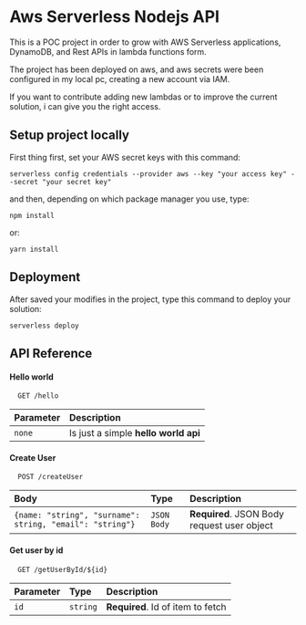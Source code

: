 # Aws Serverless Nodejs API

This is a POC project in order to grow with AWS Serverless applications, DynamoDB, and Rest APIs in lambda functions form.

The project has been deployed on aws, and aws secrets were been configured in my local pc, creating a new account via IAM.

If you want to contribute adding new lambdas or to improve the current solution, i can give you the right access.

## Setup project locally

First thing first, set your AWS secret keys with this command:

```command
serverless config credentials --provider aws --key "your access key" --secret "your secret key"
```

and then, depending on which package manager you use, type:

```command
npm install
```

or:

```command
yarn install
```

## Deployment

After saved your modifies in the project, type this command to deploy your solution:

```command
serverless deploy
```

## API Reference

#### Hello world

```http
  GET /hello
```

| Parameter | Description                          |
| :-------- | :----------------------------------- |
| `none`    | Is just a simple **hello world api** |

#### Create User

```http
  POST /createUser
```

| Body                                                     | Type        | Description                                 |
| :------------------------------------------------------- | :---------- | :------------------------------------------ |
| `{name: "string", "surname": string, "email": "string"}` | `JSON Body` | **Required**. JSON Body request user object |

#### Get user by id

```http
  GET /getUserById/${id}
```

| Parameter | Type     | Description                       |
| :-------- | :------- | :-------------------------------- |
| `id`      | `string` | **Required**. Id of item to fetch |
